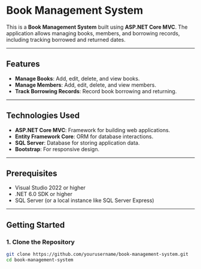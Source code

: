 # Book Management System

This is a **Book Management System** built using **ASP.NET Core MVC**. The application allows managing books, members, and borrowing records, including tracking borrowed and returned dates.

---

## Features
- **Manage Books**: Add, edit, delete, and view books.
- **Manage Members**: Add, edit, delete, and view members.
- **Track Borrowing Records**: Record book borrowing and returning.

---

## Technologies Used
- **ASP.NET Core MVC**: Framework for building web applications.
- **Entity Framework Core**: ORM for database interactions.
- **SQL Server**: Database for storing application data.
- **Bootstrap**: For responsive design.

---

## Prerequisites
- Visual Studio 2022 or higher
- .NET 6.0 SDK or higher
- SQL Server (or a local instance like SQL Server Express)

---

## Getting Started

### 1. Clone the Repository
```bash
git clone https://github.com/yourusername/book-management-system.git
cd book-management-system
